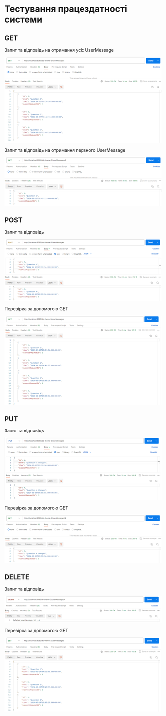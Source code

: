 # Тестування працездатності системи

## GET

Запит та відповідь на отримання усіх UserMessage

![screen1](./images/img1.png)

Запит та відповідь на отримання первного UserMessage

![screen2](./images/img2.png)

## POST

Запит та відповідь

![screen3](./images/img3.png)

Перевірка за допомогою GET

![screen4](./images/img4.png)

## PUT

Запит та відповідь

![screen5](./images/img5.png)

Перевірка за допомогою GET

![screen6](./images/img6.png)

## DELETE

Запит та відповідь

![screen7](./images/img7.png)

Перевірка за допомогою GET

![screen8](./images/img8.png)
